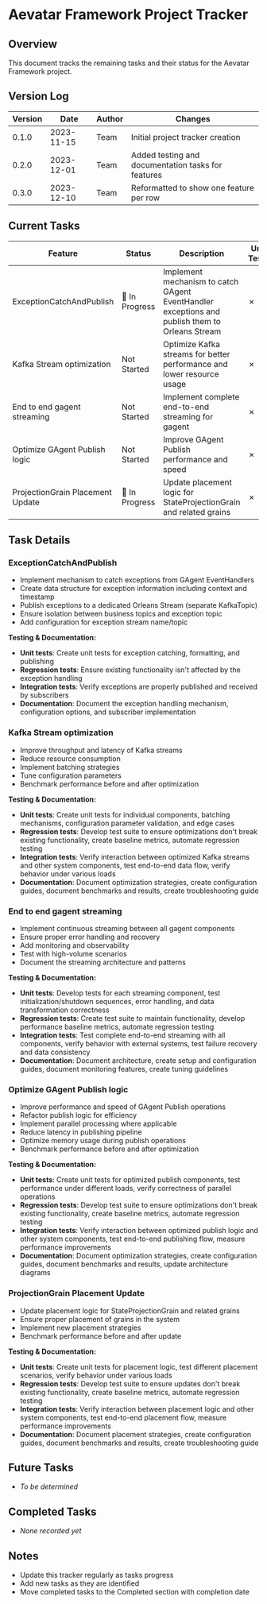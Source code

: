 # Aevatar Framework Project Tracker

## Overview
This document tracks the remaining tasks and their status for the Aevatar Framework project.

## Version Log

| Version | Date | Author | Changes |
|---------|------|--------|---------|
| 0.1.0 | 2023-11-15 | Team | Initial project tracker creation |
| 0.2.0 | 2023-12-01 | Team | Added testing and documentation tasks for features |
| 0.3.0 | 2023-12-10 | Team | Reformatted to show one feature per row |

## Current Tasks

| Feature | Status | Description | Unit Tests | Regression Tests | Integration Tests | Documentation | Dev Machine |
|---------|--------|-------------|------------|------------------|-------------------|---------------|------------|
| ExceptionCatchAndPublish | 🚧 In Progress | Implement mechanism to catch GAgent EventHandler exceptions and publish them to Orleans Stream | ✗ | ✗ | ✗ | ✗ | 62:84:7a:e8:0f:65 |
| Kafka Stream optimization | Not Started | Optimize Kafka streams for better performance and lower resource usage | ✗ | ✗ | ✗ | ✗ | |
| End to end gagent streaming | Not Started | Implement complete end-to-end streaming for gagent | ✗ | ✗ | ✗ | ✗ | |
| Optimize GAgent Publish logic | Not Started | Improve GAgent Publish performance and speed | ✗ | ✗ | ✗ | ✗ | |
| ProjectionGrain Placement Update | 🚧 In Progress | Update placement logic for StateProjectionGrain and related grains | ✗ | ✗ | ✗ | ✗ | 42:82:57:47:65:d3 |

## Task Details

### ExceptionCatchAndPublish
- Implement mechanism to catch exceptions from GAgent EventHandlers
- Create data structure for exception information including context and timestamp
- Publish exceptions to a dedicated Orleans Stream (separate KafkaTopic)
- Ensure isolation between business topics and exception topic
- Add configuration for exception stream name/topic

**Testing & Documentation:**
- **Unit tests**: Create unit tests for exception catching, formatting, and publishing
- **Regression tests**: Ensure existing functionality isn't affected by the exception handling
- **Integration tests**: Verify exceptions are properly published and received by subscribers
- **Documentation**: Document the exception handling mechanism, configuration options, and subscriber implementation

### Kafka Stream optimization
- Improve throughput and latency of Kafka streams
- Reduce resource consumption
- Implement batching strategies
- Tune configuration parameters
- Benchmark performance before and after optimization

**Testing & Documentation:**
- **Unit tests**: Create unit tests for individual components, batching mechanisms, configuration parameter validation, and edge cases
- **Regression tests**: Develop test suite to ensure optimizations don't break existing functionality, create baseline metrics, automate regression testing
- **Integration tests**: Verify interaction between optimized Kafka streams and other system components, test end-to-end data flow, verify behavior under various loads
- **Documentation**: Document optimization strategies, create configuration guides, document benchmarks and results, create troubleshooting guide

### End to end gagent streaming
- Implement continuous streaming between all gagent components
- Ensure proper error handling and recovery
- Add monitoring and observability
- Test with high-volume scenarios
- Document the streaming architecture and patterns

**Testing & Documentation:**
- **Unit tests**: Develop tests for each streaming component, test initialization/shutdown sequences, error handling, and data transformation correctness
- **Regression tests**: Create test suite to maintain functionality, develop performance baseline metrics, automate regression testing
- **Integration tests**: Test complete end-to-end streaming with all components, verify behavior with external systems, test failure recovery and data consistency
- **Documentation**: Document architecture, create setup and configuration guides, document monitoring features, create tuning guidelines

### Optimize GAgent Publish logic
- Improve performance and speed of GAgent Publish operations
- Refactor publish logic for efficiency
- Implement parallel processing where applicable
- Reduce latency in publishing pipeline
- Optimize memory usage during publish operations
- Benchmark performance before and after optimization

**Testing & Documentation:**
- **Unit tests**: Create unit tests for optimized publish components, test performance under different loads, verify correctness of parallel operations
- **Regression tests**: Develop test suite to ensure optimizations don't break existing functionality, create baseline metrics, automate regression testing
- **Integration tests**: Verify interaction between optimized publish logic and other system components, test end-to-end publishing flow, measure performance improvements
- **Documentation**: Document optimization strategies, create configuration guides, document benchmarks and results, update architecture diagrams

### ProjectionGrain Placement Update
- Update placement logic for StateProjectionGrain and related grains
- Ensure proper placement of grains in the system
- Implement new placement strategies
- Benchmark performance before and after update

**Testing & Documentation:**
- **Unit tests**: Create unit tests for placement logic, test different placement scenarios, verify behavior under various loads
- **Regression tests**: Develop test suite to ensure updates don't break existing functionality, create baseline metrics, automate regression testing
- **Integration tests**: Verify interaction between placement logic and other system components, test end-to-end placement flow, measure performance improvements
- **Documentation**: Document placement strategies, create configuration guides, document benchmarks and results, create troubleshooting guide

## Future Tasks
- *To be determined*

## Completed Tasks
- *None recorded yet*

## Notes
- Update this tracker regularly as tasks progress
- Add new tasks as they are identified
- Move completed tasks to the Completed section with completion date 